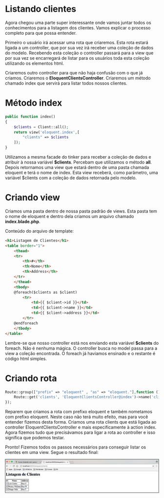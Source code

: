 # Listando clientes

Agora chegou uma parte super interessante onde vamos juntar todos os conhecimentos para a listagem dos clientes. Vamos explicar o processo completo para que possa entender.

Primeiro o usuário irá acessar uma rota que criaremos. Esta rota estará ligada a um controller, que por sua vez irá receber uma coleção de dados do modelo. Recebendo esta coleção o controller passará para a view que por sua vez se encarregará de listar para os usuários toda esta coleção utilizando os elementos html.

Criaremos outro controller para que não haja confusão com o que já criamos. Criaremos o **EloquentClientsController**. Criaremos um método chamado index que servirá para listar todos nossos clientes.

# Método index

```php
public function index()
{
    $clients = Client::all();
    return view('eloquent.index',[
        "clients" => $clients
    ]);
}
```

Utilizamos a mesma facade do tinker para receber a coleção de dados e atribuir à nossa variável **$clients**. Percebam que utilizamos o método **all**. Depois retornamos uma view que estará dentro de uma pasta chamada eloquent e terá o nome de index. Esta view receberá, como parâmetro, uma variável $clients com a coleção de dados retornada pelo modelo.

# Criando view

Criamos uma pasta dentro de nossa pasta padrão de views. Esta pasta tem o nome de eloquent e dentro dela criamos um arquivo chamado **index.blade.php**.

Conteúdo do arquivo de template:

```html
<h1>Listagem de Clientes</h1>
<table border="1">
    <thead>
    <tr>
        <th>#</th>
        <th>Nome</th>
        <th>Address</th>
    </tr>
    </thead>
    <tbody>
    @foreach($clients as $client)
        <tr>
            <td>{{ $client->id }}</td>
            <td>{{ $client->name }}</td>
            <td>{{ $client->address }}</td>
        </tr>
    @endforeach
    </tbody>
</table>
```

Lembre-se que nosso controller está nos enviando esta variável **$clients** do foreach. Não é nenhuma mágica. O controller busca no model passa para a view a coleção encontrada. O foreach já haviamos ensinado e o restante é código html simples.

# Criando rota

```php
Route::group(["prefix" => "eloquent" , "as" => "eloquent."],function (){
    Route::get('clients', 'EloquentClientsController@index')->name('client.list');
});
```

Reparem que criamos a rota com prefixo eloquent e também nometamos com prefixo eloquent. Neste caso não terá muito efeito, mas para você entender fizemos desta forma. Criamos uma rota clients que está ligada ao controller EloquentClientsController e mais especificamente à action index. Agora fizemos tudo que precisávamos para ligar a rota ao controller e isso significa que podemos testar.

Pronto! Fizemos todos os passos necessários para conseguir listar os clientes em uma view. Segue o resultado final:

![eloquent_clients_list](./images/eloquent_clients_list.png "eloquent_clients_list")